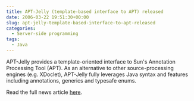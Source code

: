 ```yaml
---
title: APT-Jelly (template-based interface to APT) released
date: 2006-03-22 19:51:30+00:00
slug: apt-jelly-template-based-interface-to-apt-released
categories:
  - Server-side programming
tags:
  - Java
---
```


APT-Jelly provides a template-oriented interface to Sun's Annotation Processing Tool (APT). As an alternative to other source-processing engines (e.g. XDoclet), APT-Jelly fully leverages Java syntax and features including annotations, generics and typesafe enums.

Read the full news article [here](http://www.theserverside.com/news/thread.tss?thread_id=39539).
